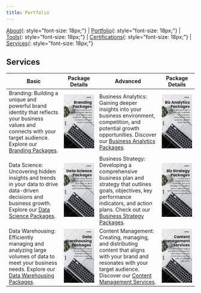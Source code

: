```yaml
---
title: Portfolio
---
```


[About](/about.md){: style="font-size: 18px;"} | [Portfolio](/portfolio.md){: style="font-size: 18px;"} | [Tools](/tools.md){: style="font-size: 18px;"} | [Certifications](/certifications.md){: style="font-size: 18px;"} | [Services](/services.md){: style="font-size: 18px;"} 

## Services

| Basic | Package Details | Advanced | Package Details |
| --------------- | -------------- | ------------------ | --------------- |
| Branding: Building a unique and powerful brand identity that reflects your business values and connects with your target audience. Explore our [Branding Packages](https://raw.githubusercontent.com/Mihir-Ai-lab/The_Data_Science_Guy/main/Services/Branding). | ![Branding](https://raw.githubusercontent.com/Mihir-Ai-lab/The_Data_Science_Guy/main/Services/Images/Branding.png) | Business Analytics: Gaining deeper insights into your business environment, competition, and potential growth opportunities. Discover our [Business Analytics Packages](https://raw.githubusercontent.com/Mihir-Ai-lab/The_Data_Science_Guy/main/Services/Business%20Analysis). | ![Business Analytics](https://raw.githubusercontent.com/Mihir-Ai-lab/The_Data_Science_Guy/main/Services/Images/Business%20Analytics.png) |
| Data Science: Uncovering hidden insights and trends in your data to drive data-driven decisions and business growth. Explore our [Data Science Packages](https://raw.githubusercontent.com/Mihir-Ai-lab/The_Data_Science_Guy/main/Services/Data%20Science). | ![Data Science](https://raw.githubusercontent.com/Mihir-Ai-lab/The_Data_Science_Guy/main/Services/Images/Data%20Science.png) | Business Strategy: Developing a comprehensive business plan and strategy that outlines goals, objectives, key performance indicators, and action plans. Check out our [Business Strategy Packages](https://raw.githubusercontent.com/Mihir-Ai-lab/The_Data_Science_Guy/main/Services/Business%20Strategy). | ![Business Strategy](https://raw.githubusercontent.com/Mihir-Ai-lab/The_Data_Science_Guy/main/Services/Images/Business%20Strategy.png) |
| Data Warehousing: Efficiently managing and analyzing large volumes of data to meet your business needs. Explore our [Data Warehousing Packages](https://raw.githubusercontent.com/Mihir-Ai-lab/The_Data_Science_Guy/main/Services/Data%20Warehousing). | ![Data Warehousing](https://raw.githubusercontent.com/Mihir-Ai-lab/The_Data_Science_Guy/main/Services/Images/Data%20Warehousing.png) | Content Management: Creating, managing, and distributing content that aligns with your brand and resonates with your target audience. Discover our [Content Management Services](https://raw.githubusercontent.com/Mihir-Ai-lab/The_Data_Science_Guy/main/Services/Content%20Management). | ![Content Management](https://raw.githubusercontent.com/Mihir-Ai-lab/The_Data_Science_Guy/main/Services/Images/Content%20Management.png) |
